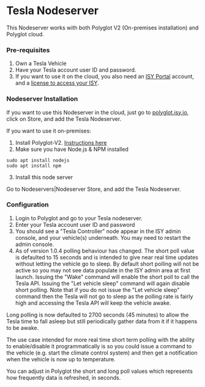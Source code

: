 # Tesla Nodeserver

This Nodeserver works with both Polyglot V2 (On-premises installation) and Polyglot cloud.

### Pre-requisites
1. Own a Tesla Vehicle
2. Have your Tesla account user ID and password.
3. If you want to use it on the cloud, you also need an 
[ISY Portal](https://my.isy.io) account, and a [license to access your ISY](https://wiki.universal-devices.com/index.php?title=ISY_Portal_Renewal_Instructions).

### Nodeserver Installation
If you want to use this Nodeserver in the cloud, just go to [polyglot.isy.io](https://polyglot.isy.io/store), click on Store, and add the Tesla Nodeserver.

If you want to use it on-premises: 
1. Install Polyglot-V2. [Instructions here](https://github.com/UniversalDevicesInc/polyglot-v2)
2. Make sure you have Node.js & NPM installed

```
sudo apt install nodejs
sudo apt install npm
```

3. Install this node server

Go to Nodeservers|Nodeserver Store, and add the Tesla Nodeserver.

### Configuration

1. Login to Polyglot and go to your Tesla nodeserver.
2. Enter your Tesla account user ID and password
3. You should see a "Tesla Controller" node appear in the ISY admin console, and your vehicle(s) underneath. You may need to restart the admin console.
4. As of version 1.0.4 polling behaviour has changed. The short poll value is defaulted to 15 seconds and is intended to give near real time updates without letting the vehicle go to sleep. By default short polling will not be active so you may not see data populate in the ISY admin area at first launch. Issuing the "Wake" command will enable the short poll to call the Tesla API. Issuing the "Let vehicle sleep" command will again disable short polling. Note that if you do not issue the "Let vehicle sleep" command then the Tesla will not go to sleep as the polling rate is fairly high and accessing the Tesla API will keep the vehicle awake. 

Long polling is now defaulted to 2700 seconds (45 minutes) to allow the Tesla time to fall asleep but still periodically gather data from it if it happens to be awake.

The use case intended for more real time short term polling with the ability to enable/disable it programmatically is so you could issue a command to the vehicle (e.g. start the climate control system) and then get a notification when the vehicle is now up to temperature. 

You can adjust in Polyglot the short and long poll values which represents how frequently data is refreshed, in seconds.
